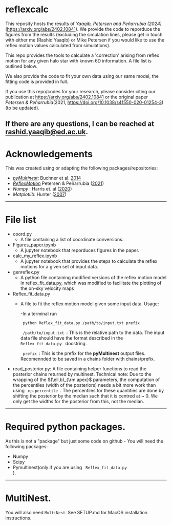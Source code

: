 # reflexcalc

This reposity hosts the results of _Yaaqib, Petersen and Peñarrubia (2024)_(https://arxiv.org/abs/2402.10841). We provide the code to reporduce the figures from the results (excluding the simulation lines, please get in touch with either me (Rashid Yaaqib) or Mike Petersen if you would like to use the reflex motion values calculated from simulations). 

This repo provides the tools to calculate a 'correction' arising from reflex motion for any given halo star with known 6D information. A file list is outlined below. 

We also provide the code to fit your own data using our same model, the fitting code is provided in full.

If you use this repo/codes for your research, please consider citing our publication at https://arxiv.org/abs/2402.10841 or the original paper _Petersen & Peñarrubia_(2021, https://doi.org/10.1038/s41550-020-01254-3) (to be updated).

If there are any questions, I can be reached at <url>rashid.yaaqib@ed.ac.uk</url>.
---
# Acknowledgements

This was created using or adapting the following packages/repositories:
- [_pyMultinest_](https://github.com/JohannesBuchner/PyMultiNest): Buchner et al. [2014](http://www.aanda.org/articles/aa/abs/2014/04/aa22971-13/aa22971-13.html)
- [_ReflexMotion_](https://github.com/michael-petersen/ReflexMotion) Petersen & Peñarrubia ([2021](https://ui.adsabs.harvard.edu/abs/2021NatAs...5..251P/abstract))
- _Numpy_ : Harris et. al ([2020](https://www.nature.com/articles/s41586-020-2649-2))
- _Matplotlib_: Hunter ([2007](https://ieeexplore.ieee.org/document/4160265))
---
# File list
- coord.py
    - A file containing a list of coordinate conversions.
- Figures_paper.ipynb
    - A jupyter notebook that reporduces figures in the paper.
- calc_my_reflex.ipynb
    - A jupyter notebook that provides the steps to calculate the reflex motions for a given
    set of input data.
- genreflex.py 
    - A python file containing modified versions of the reflex motion model in reflex_fit_data.py, which 
    was modified to facilitate the plotting of the on-sky velocity maps
- Reflex_fit_data.py
    - A file to fit the reflex motion model given some input data. Usage:

         -In a terminal run 
         
         <code> python Reflex_fit_data.py /path/to/input.txt prefix</code>

        <code> /path/to/input.txt </code>: This is the relative path to the data. The input data file should have the format described in the <code> Reflex_fit_data.py </code> docstring.

        <code> prefix </code>: This is the prefix for the __pyMultinest__ output files. Recomennded to be saved in a chains folder with chains/prefix.
- read_posterior.py: A file containing helper functions to read the posterior chains returned by multinest. Technical note: Due to the wrapping of the $(\ell,b)_{\rm apex}$ parameters, the computation of the percentiles (width of the posteriors) needs a bit more work than using <code> np.percentile </code>. The percentiles for these quantities are done by shifting the posterior by the median such that it is centred at ~ 0. We only get the widths for the posterior from this, not the median.

---
# Required python packages.

As this is not a "package" but just some code on github - You will need the following packages:

- Numpy
- Scipy
- Pymultinest(only if you are using <code> Reflex_fit_data.py </code>).


---
# MultiNest.

You will also need `MultiNest`. See SETUP.md for MacOS installation instructions.
